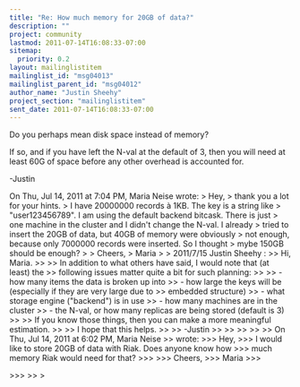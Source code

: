 ```yaml
---
title: "Re: How much memory for 20GB of data?"
description: ""
project: community
lastmod: 2011-07-14T16:08:33-07:00
sitemap:
  priority: 0.2
layout: mailinglistitem
mailinglist_id: "msg04013"
mailinglist_parent_id: "msg04012"
author_name: "Justin Sheehy"
project_section: "mailinglistitem"
sent_date: 2011-07-14T16:08:33-07:00
---
```



Do you perhaps mean disk space instead of memory?

If so, and if you have left the N-val at the default of 3, then you
will need at least 60G of space before any other overhead is accounted
for.

-Justin

On Thu, Jul 14, 2011 at 7:04 PM, Maria Neise
 wrote:
&gt; Hey,
&gt; thank you a lot for your hints.
&gt; I have 20000000 records à 1KB. The key is a string like
&gt; "user123456789". I am using the default backend bitcask. There is just
&gt; one machine in the cluster and I didn't change the N-val. I already
&gt; tried to insert the 20GB of data, but 40GB of memory were obviously
&gt; not enough, because only 7000000 records were inserted. So I thought
&gt; mybe 150GB should be enough?
&gt;
&gt; Cheers,
&gt; Maria
&gt;
&gt; 2011/7/15 Justin Sheehy :
&gt;&gt; Hi, Maria.
&gt;&gt;
&gt;&gt; In addition to what others have said, I would note that (at least) the
&gt;&gt; following issues matter quite a bit for such planning:
&gt;&gt;
&gt;&gt; - how many items the data is broken up into
&gt;&gt; - how large the keys will be (especially if they are very large due to
&gt;&gt; embedded structure)
&gt;&gt; - what storage engine ("backend") is in use
&gt;&gt; - how many machines are in the cluster
&gt;&gt; - the N-val, or how many replicas are being stored (default is 3)
&gt;&gt;
&gt;&gt; If you know those things, then you can make a more meaningful estimation.
&gt;&gt;
&gt;&gt; I hope that this helps.
&gt;&gt;
&gt;&gt; -Justin
&gt;&gt;
&gt;&gt;
&gt;&gt;
&gt;&gt;
&gt;&gt; On Thu, Jul 14, 2011 at 6:02 PM, Maria Neise
&gt;&gt;  wrote:
&gt;&gt;&gt; Hey,
&gt;&gt;&gt; I would like to store 20GB of data with Riak. Does anyone know how
&gt;&gt;&gt; much memory Riak would need for that?
&gt;&gt;&gt;
&gt;&gt;&gt; Cheers,
&gt;&gt;&gt; Maria
&gt;&gt;&gt;

&gt;&gt;&gt;
&gt;&gt;
&gt;

